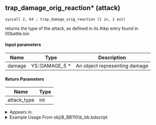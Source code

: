 ## trap_damage_orig_reaction* (attack)

`syscall 2, 64 ; trap_damage_orig_reaction (1 in, 1 out)`

returns the type of the attack, as defined in its Atkp entry found in 00battle.bin

#### Input parameters
| Name | Type | Description
|------|------|------------
| damage   | YS::DAMAGE_5 *   | An object representing damage


#### Return Parameters
| Name | Type
|------|-----
| attack_type   | int   


<details>
	<summary>Appears in:</summary>
| filename | Entity (obj)
|----------|-------------
| obj\B_BB110\b_bb.bdscript       | ((B) Dark Thorn)          
| obj\B_EX140\b_ex.bdscript       | ((B) Xigbar)          
| obj\B_EX140_LV99\b_ex.bdscript       | ((B99) Xigbar (Limit Cut))          
| obj\B_EX170_LAST\b_ex.bdscript       | ((B) Xemnas (Final))          
| obj\B_EX170_LAST_LV99\b_ex.bdscript       | ((B99) Xemnas (Final) (Limit Cut The World of Nothing)?)          
| obj\B_EX260\b_ex.bdscript       | ((B) Xemnas (Armor))          
| obj\B_HE030\b_he.bdscript       | ((B) Hades (3rd & Paradox Hades Cup fight))          
| obj\B_HE030_PART\b_he.bdscript       | ((B) Hades (1st & 2nd fight))          
| obj\EH_G_EX250_FLY\g_ex.bdscript       | ((EH) Bomb Bell B (FLY) (G_EX))          
| obj\F_AL050\f_al.bdscript       | ((F) ??? (AL))          
| obj\F_AL050_BRIDGE\f_al.bdscript       | ()          
| obj\F_AL050_DUST\f_al.bdscript       | ()          
| obj\F_AL050_L\f_al.bdscript       | ()          
| obj\F_AL050_S\f_al.bdscript       | ()          
| obj\F_BB040\f_bb.bdscript       | ((F) ??? - Invisible Armor? (BB))          
| obj\F_BB070\f_bb.bdscript       | ((F) ??? - Something from Shadow Stalker? (B))          
| obj\F_BB120\f_bb.bdscript       | ((F) Minigame’s box (BB))          
| obj\F_EH100\f_eh.bdscript       | ((F) Xemnas’s dragon energy core (EH))          
| obj\F_HE000\f_he.bdscript       | ((F) Standing Torch (HE))          
| obj\F_MU040\f_mu.bdscript       | ((F) Bunch of fireworks (MU))          
| obj\F_MU050\f_mu.bdscript       | ((F) Firework (Rocket) (MU))          
| obj\F_MU060\f_mu.bdscript       | ((F) Drive Orb Wagon (MU))          
| obj\F_MU080\f_mu.bdscript       | ((F) ??? (MU))          
| obj\F_MU090\f_mu.bdscript       | ((F) ??? (MU))          
| obj\F_MU100\f_mu.bdscript       | ((F) ??? (MU))          
| obj\F_MU100_SHANG\f_mu.bdscript       | ((F) ??? (SHANG) (MU))          
| obj\F_MU100_TOWER\f_mu.bdscript       | ((F) ??? (TOWER) (MU))          
| obj\F_NM070\f_nm.bdscript       | ((F) Merry-go-round (NM))          
| obj\F_TR020\f_tr.bdscript       | ((F) Energy core’s cube (TR))          
| obj\F_TT030\f_tt.bdscript       | ((F) Cargo Climb’s cart (TT))          
| obj\F_TT040\f_tt.bdscript       | ((F) Junk (TT))          
| obj\F_TT120\f_tt.bdscript       | ((F) Junk 2 (TT))          
| obj\F_TT130\f_tt.bdscript       | ((F) Junk 3 (TT))          
| obj\M_EX050\m_ex.bdscript       | ((M) Large Body)          
| obj\M_EX050_WI\m_ex.bdscript       | ((M) Large Body (WI))          
| obj\M_EX060\m_ex.bdscript       | ((M) Fat Bandit)          
| obj\M_EX130_AL\m_ex.bdscript       | ((M) Crimson Jazz (AL))          
| obj\M_EX350_01\m_ex.bdscript       | ((M) Mushroom 1 (EX))          
| obj\M_EX350_04\m_ex.bdscript       | ((M) Mushroom 4 (EX))          
| obj\M_EX350_06\m_ex.bdscript       | ((M) Mushroom 6 (EX))          
| obj\M_EX350_06_SU\m_ex.bdscript       | ((M) Mushroom 6 (SU))          
| obj\M_EX350_07\m_ex.bdscript       | ((M) Mushroom 7 (EX))          
| obj\M_EX350_08\m_ex.bdscript       | ((M) Mushroom 8 (EX))          
| obj\M_EX350_09\m_ex.bdscript       | ((M) Mushroom 9 (EX))          
| obj\M_EX350_10\m_ex.bdscript       | ((M) Mushroom 10 (EX))          
| obj\M_EX350_11\m_ex.bdscript       | ((M) Mushroom 11 (EX))          
| obj\M_EX350_12\m_ex.bdscript       | ((M) Mushroom 12 (EX))          
| obj\M_EX620_AL\m_ex.bdscript       | ((M) Fortuneteller (AL))          
| obj\M_EX750\m_ex.bdscript       | ((M) Creeper Plant)          
| obj\M_EX750_NM\m_ex.bdscript       | ((M) Creeper Plant (NM))          
| obj\M_EX880_DANCER\m_ex.bdscript       | ((M) Demyx’s water form)          
| obj\M_EX880_DANCER_EH\m_ex.bdscript       | ((M) Demyx’s water form (EH))          
| obj\N_AL070_BTL\n_al.bdscript       | ((N) Jafar clone (BTL) (AL))          
| obj\N_CM040_BTL\n_cm.bdscript       | ((N) Vexen (BTL) (CM))          
| obj\N_WI010_BTL\n_wi.bdscript       | ((N) Pete (captain) (BTL) (WI))          
| obj\N_WI010_BTL_VS\n_wi.bdscript       | ((N) Pete (captain) (BTL_VS) (WI))          

</details>

<details>
	<summary>Example Usage From obj\B_BB110\b_bb.bdscript</summary>
```
L1372:
 pushFromFSp 4
 syscall 2, 64 ; trap_damage_orig_reaction (1 in, 1 out)
 syscall 2, 91 ; trap_damage_get_reaction_type (1 in, 1 out)
 pushImm 4
 sub 
 eqz 
 dup 
 jz L1391
 pushFromFSp 4
 syscall 2, 92 ; trap_damage_is_finish (1 in, 1 out)
 eqzv
```
</details>

